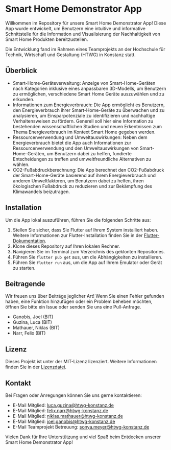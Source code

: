 # Smart Home Demonstrator App 

Willkommen im Repository für unsere Smart Home Demonstrator App! Diese App wurde entwickelt, um Benutzern eine intuitive und informative Schnittstelle für die Information und Visualisierung der Nachhaltigkeit von Smart Home Produkten bereitzustellen.

Die Entwicklung fand im Rahmen eines Teamprojekts an der Hochschule für Technik, Wirtschaft und Gestaltung (HTWG) in Konstanz statt.

## Überblick

- Smart-Home-Geräteverwaltung: Anzeige von Smart-Home-Geräten nach Kategorien inklusive eines anpassbaren 3D-Modells, um Benutzern zu ermöglichen, verschiedene Smart Home Geräte auszuwählen und zu erkunden.
- Informationen zum Energieverbrauch: Die App ermöglicht es Benutzern, den Energieverbrauch ihrer Smart-Home-Geräte zu überwachen und zu analysieren, um Einsparpotenziale zu identifizieren und nachhaltige Verhaltensweisen zu fördern. Generell soll hier eine Information zu bestehenden wissenschaftlichen Studien und neuen Erkentnissen zum Thema Energieverbrauch im Kontext Smart Home gegeben werden.
- Ressourcenverwendung und Umweltauswirkungen: Neben dem Energieverbrauch bietet die App auch Informationen zur Ressourcenverwendung und den Umweltauswirkungen von Smart-Home-Geräten, um Benutzern dabei zu helfen, fundierte Entscheidungen zu treffen und umweltfreundliche Alternativen zu wählen.
- CO2-Fußabdruckberechnung: Die App berechnet den CO2-Fußabdruck der Smart-Home-Geräte basierend auf ihrem Energieverbrauch und anderen Umweltfaktoren, um Benutzern dabei zu helfen, ihren ökologischen Fußabdruck zu reduzieren und zur Bekämpfung des Klimawandels beizutragen.

## Installation

Um die App lokal auszuführen, führen Sie die folgenden Schritte aus:

1. Stellen Sie sicher, dass Sie Flutter auf Ihrem System installiert haben. Weitere Informationen zur Flutter-Installation finden Sie in der [Flutter-Dokumentation](https://flutter.dev/docs/get-started/install).
2. Klone dieses Repository auf Ihren lokalen Rechner.
3. Navigieren Sie im Terminal zum Verzeichnis des geklonten Repositories.
4. Führen Sie `flutter pub get` aus, um die Abhängigkeiten zu installieren.
5. Führen Sie `flutter run` aus, um die App auf Ihrem Emulator oder Gerät zu starten.

## Beitragende

Wir freuen uns über Beiträge jeglicher Art! Wenn Sie einen Fehler gefunden haben, eine Funktion hinzufügen oder ein Problem beheben möchten, öffnen Sie bitte ein Issue oder senden Sie uns eine Pull-Anfrage.

- Ganobis, Joel (BIT)
- Guzina, Luca (BIT)
- Mathauer, Niklas (BIT)
- Narr, Felix (BIT)

## Lizenz

Dieses Projekt ist unter der MIT-Lizenz lizenziert. Weitere Informationen finden Sie in der [Lizenzdatei](LICENSE).

## Kontakt

Bei Fragen oder Anregungen können Sie uns gerne kontaktieren:

- E-Mail Mitglied: [luca.guzina@htwg-konstanz.de](mailto:luca.guzina@htwg-konstanz.de)
- E-Mail Mitglied: [felix.narr@htwg-konstanz.de](mailto:felix.narr@htwg-konstanz.de)
- E-Mail Mitglied: [niklas.mathauer@htwg-konstanz.de](mailto:niklas.mathauer@htwg-konstanz.de)
- E-Mail Mitglied: [joel.ganobis@htwg-konstanz.de](mailto:joel.ganobis@htwg-konstanz.de)
- E-Mail Teamprojekt Betreuung: [sonya.meyer@htwg-konstanz.de](mailto:sonya.meyer@htwg-konstanz.de)

Vielen Dank für Ihre Unterstützung und viel Spaß beim Entdecken unserer Smart Home Demonstrator App!
